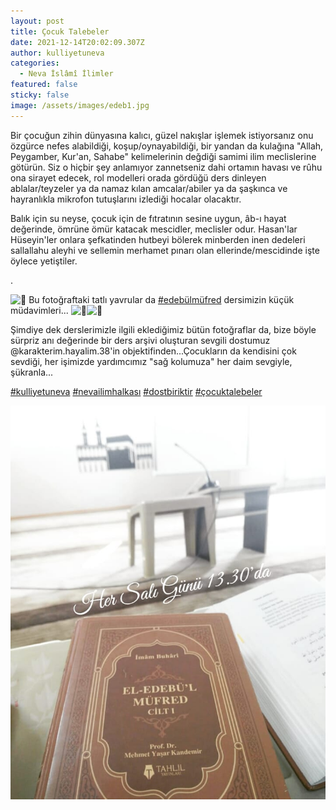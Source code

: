 ```yaml
---
layout: post
title: Çocuk Talebeler
date: 2021-12-14T20:02:09.307Z
author: kulliyetuneva
categories:
  - Neva İslâmî İlimler
featured: false
sticky: false
image: /assets/images/edeb1.jpg
---
```

<!--StartFragment-->

Bir çocuğun zihin dünyasına kalıcı, güzel nakışlar işlemek istiyorsanız onu özgürce nefes alabildiği, koşup/oynayabildiği, bir yandan da kulağına "Allah, Peygamber, Kur'an, Sahabe" kelimelerinin değdiği samimi ilim meclislerine götürün. Siz o hiçbir şey anlamıyor zannetseniz dahi ortamın havası ve rûhu ona sirayet edecek, rol modelleri orada gördüğü ders dinleyen ablalar/teyzeler ya da namaz kılan amcalar/abiler ya da şaşkınca ve hayranlıkla mikrofon tutuşlarını izlediği hocalar olacaktır.

Balık için su neyse, çocuk için de fıtratının sesine uygun, âb-ı hayat değerinde, ömrüne ömür katacak mescidler, meclisler odur. Hasan'lar Hüseyin'ler onlara şefkatinden hutbeyi bölerek minberden inen dedeleri sallallahu aleyhi ve sellemin merhamet pınarı olan ellerinde/mescidinde işte öylece yetiştiler.

.

![🌾](https://www.facebook.com/images/emoji.php/v9/t9d/1/16/1f33e.png) Bu fotoğraftaki tatlı yavrular da [\#edebülmüfred](https://www.facebook.com/hashtag/edeb%C3%BClm%C3%BCfred?__eep__=6&__cft__[0]=AZVXVsRZ_veQamlS8j-8PRbu2OiPb3aIqQZePmmx_aUare8nGTtsraRvCx0InPwq0BTLPmgWYjJv39xUE954lWNHLnOd8gSX28tTuM88IDc8HNPZRrc1Ir6uzDUKtCdWVcQ&__tn__=*NK-R) dersimizin küçük müdavimleri... ![🐣](https://www.facebook.com/images/emoji.php/v9/td/1/16/1f423.png)![🐣](https://www.facebook.com/images/emoji.php/v9/td/1/16/1f423.png)

Şimdiye dek derslerimizle ilgili eklediğimiz bütün fotoğraflar da, bize böyle sürpriz anı değerinde bir ders arşivi oluşturan sevgili dostumuz @karakterim.hayalim.38'in objektifinden...Çocukların da kendisini çok sevdiği, her işimizde yardımcımız "sağ kolumuza" her daim sevgiyle, şükranla...

[\#kulliyetuneva](https://www.facebook.com/hashtag/kulliyetuneva?__eep__=6&__cft__[0]=AZVXVsRZ_veQamlS8j-8PRbu2OiPb3aIqQZePmmx_aUare8nGTtsraRvCx0InPwq0BTLPmgWYjJv39xUE954lWNHLnOd8gSX28tTuM88IDc8HNPZRrc1Ir6uzDUKtCdWVcQ&__tn__=*NK-R) [\#nevailimhalkası](https://www.facebook.com/hashtag/nevailimhalkas%C4%B1?__eep__=6&__cft__[0]=AZVXVsRZ_veQamlS8j-8PRbu2OiPb3aIqQZePmmx_aUare8nGTtsraRvCx0InPwq0BTLPmgWYjJv39xUE954lWNHLnOd8gSX28tTuM88IDc8HNPZRrc1Ir6uzDUKtCdWVcQ&__tn__=*NK-R) [\#dostbiriktir](https://www.facebook.com/hashtag/dostbiriktir?__eep__=6&__cft__[0]=AZVXVsRZ_veQamlS8j-8PRbu2OiPb3aIqQZePmmx_aUare8nGTtsraRvCx0InPwq0BTLPmgWYjJv39xUE954lWNHLnOd8gSX28tTuM88IDc8HNPZRrc1Ir6uzDUKtCdWVcQ&__tn__=*NK-R) [\#çocuktalebeler](https://www.facebook.com/hashtag/%C3%A7ocuktalebeler?__eep__=6&__cft__[0]=AZVXVsRZ_veQamlS8j-8PRbu2OiPb3aIqQZePmmx_aUare8nGTtsraRvCx0InPwq0BTLPmgWYjJv39xUE954lWNHLnOd8gSX28tTuM88IDc8HNPZRrc1Ir6uzDUKtCdWVcQ&__tn__=*NK-R)

![](/assets/images/edeb2.jpg)

<!--EndFragment-->